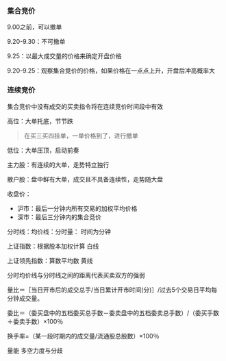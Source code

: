 ### 集合竞价

9.00之前，可以撤单

9.20-9.30：不可撤单

9.25：以最大成交量的价格来确定开盘价格

9.20-9.25：观察集合竞价的价格，如果价格在一点点上升，开盘后冲高概率大

### 连续竞价

集合竞价中没有成交的买卖指令将在连续竞价时间段中有效



高位：大单托底，节节跌

> 在买三买四挂单，一单价格到了，进行撤单

低位：大单压顶，启动前奏



主力股：有连续的大单，走势特立独行

散户股：盘中鲜有大单，成交且不具备连续性，走势随大盘



收盘价：

- 沪市：最后一分钟内所有交易的加权平均价格
- 深市：最后三分钟内的集合竞价



分时线：均价线：分时量： 时间为分钟





上证指数：根据股本加权计算 白线

上证领先指数：算数平均数 黄线





分时均价线与分时线之间的距离代表买卖双方的强弱



量比＝［当日开市后的成交总手/当日累计开市时间(分)］/过去5个交易日平均每分钟成交量。

委比＝（委买盘中的五档委买总手数－委卖盘中的五档委卖总手数）/（委买手数＋委卖手数）×100％

换手率=（某一段时期内的成交量/流通股总股数）×100％

量能 多空力度与分歧 